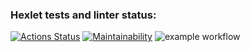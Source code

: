 ### Hexlet tests and linter status:
[![Actions Status](https://github.com/EugeneLanets/frontend-project-lvl1/workflows/hexlet-check/badge.svg)](https://github.com/EugeneLanets/frontend-project-lvl1/actions)
[![Maintainability](https://api.codeclimate.com/v1/badges/a99a88d28ad37a79dbf6/maintainability)](https://codeclimate.com/github/codeclimate/codeclimate/maintainability)
![example workflow](https://github.com/EugeneLanets/frontend-project-lvl1/actions/workflows/lint-ci.yml/badge.svg)
